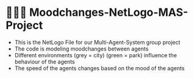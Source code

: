 # 👨🏼‍💻 Moodchanges-NetLogo-MAS-Project
* This is the NetLogo File for our Multi-Agent-System group project
* The code is modeling moodchanges between agents
* Different environments (grey = city) (green = park) influence the behaviour of the agents
* The speed of the agents changes based on the mood of the agents
